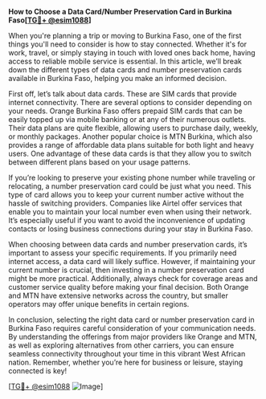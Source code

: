 **How to Choose a Data Card/Number Preservation Card in Burkina Faso[[TG💪+ @esim1088](https://t.me/s/esim1088)]**

When you're planning a trip or moving to Burkina Faso, one of the first things you'll need to consider is how to stay connected. Whether it's for work, travel, or simply staying in touch with loved ones back home, having access to reliable mobile service is essential. In this article, we’ll break down the different types of data cards and number preservation cards available in Burkina Faso, helping you make an informed decision.

First off, let’s talk about data cards. These are SIM cards that provide internet connectivity. There are several options to consider depending on your needs. Orange Burkina Faso offers prepaid SIM cards that can be easily topped up via mobile banking or at any of their numerous outlets. Their data plans are quite flexible, allowing users to purchase daily, weekly, or monthly packages. Another popular choice is MTN Burkina, which also provides a range of affordable data plans suitable for both light and heavy users. One advantage of these data cards is that they allow you to switch between different plans based on your usage patterns.

If you’re looking to preserve your existing phone number while traveling or relocating, a number preservation card could be just what you need. This type of card allows you to keep your current number active without the hassle of switching providers. Companies like Airtel offer services that enable you to maintain your local number even when using their network. It’s especially useful if you want to avoid the inconvenience of updating contacts or losing business connections during your stay in Burkina Faso.

When choosing between data cards and number preservation cards, it’s important to assess your specific requirements. If you primarily need internet access, a data card will likely suffice. However, if maintaining your current number is crucial, then investing in a number preservation card might be more practical. Additionally, always check for coverage areas and customer service quality before making your final decision. Both Orange and MTN have extensive networks across the country, but smaller operators may offer unique benefits in certain regions.

In conclusion, selecting the right data card or number preservation card in Burkina Faso requires careful consideration of your communication needs. By understanding the offerings from major providers like Orange and MTN, as well as exploring alternatives from other carriers, you can ensure seamless connectivity throughout your time in this vibrant West African nation. Remember, whether you’re here for business or leisure, staying connected is key!

[[TG💪+ @esim1088](https://t.me/s/esim1088) ![Image](https://i.postimg.cc/Y0z9fWf4/image.png)]